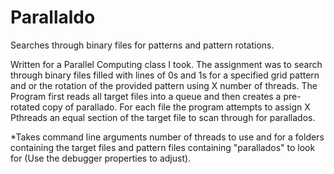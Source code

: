 # Parallaldo
Searches through binary files for patterns and pattern rotations.

Written for a Parallel Computing class I took.
The assignment was to search through binary files filled with lines of 0s and 1s for a specified grid pattern and or the rotation of the provided pattern using X number of threads. 
The Program first reads all target files into a queue and then creates a pre-rotated copy of parallado.
For each file the program attempts to assign X Pthreads an equal section of the target file to scan through for parallados.

*Takes command line arguments number of threads to use and for a folders containing the target files and pattern files containing "parallados" to look for (Use the debugger properties to adjust).
